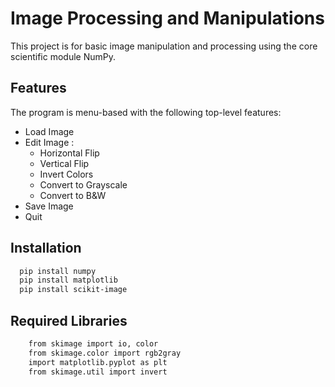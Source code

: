 # Image Processing and Manipulations

This project is for basic image manipulation and processing using the core scientific module NumPy. 


## Features

The program is menu-based with the following top-level features:
- Load Image
- Edit Image :
    - Horizontal Flip
    - Vertical Flip
    - Invert Colors
    - Convert to Grayscale
    - Convert to B&W
- Save Image
- Quit


## Installation


```bash
  pip install numpy
  pip install matplotlib
  pip install scikit-image
```
    
## Required Libraries

```bash
    from skimage import io, color
    from skimage.color import rgb2gray
    import matplotlib.pyplot as plt
    from skimage.util import invert
```

